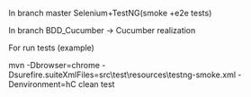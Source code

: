 In branch master Selenium+TestNG(smoke +e2e tests)

In branch BDD_Cucumber -> Cucumber realization

For run tests (example)

mvn -Dbrowser=chrome -Dsurefire.suiteXmlFiles=src\test\resources\testng-smoke.xml -Denvironment=hC clean test
